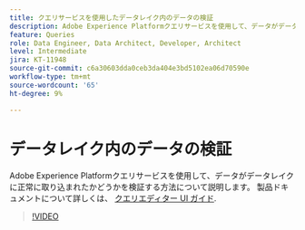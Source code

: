 ```yaml
---
title: クエリサービスを使用したデータレイク内のデータの検証
description: Adobe Experience Platformクエリサービスを使用して、データがデータレイクに正常に取り込まれたかどうかを検証する方法について説明します。
feature: Queries
role: Data Engineer, Data Architect, Developer, Architect
level: Intermediate
jira: KT-11948
source-git-commit: c6a30603dda0ceb3da404e3bd5102ea06d70590e
workflow-type: tm+mt
source-wordcount: '65'
ht-degree: 9%

---
```


# データレイク内のデータの検証

Adobe Experience Platformクエリサービスを使用して、データがデータレイクに正常に取り込まれたかどうかを検証する方法について説明します。 製品ドキュメントについて詳しくは、 [クエリエディター UI ガイド](https://experienceleague.adobe.com/docs/experience-platform/query/home.html?lang=ja).

>[!VIDEO](https://video.tv.adobe.com/v/3416130?learn=on)

